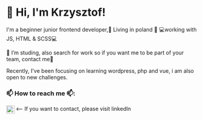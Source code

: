 # 👋 Hi, I'm Krzysztof! 
I'm a beginner junior frontend developer,🏡 Living in poland 🏡 💻working with JS, HTML & SCSS💻

🌱 I’m studing, also search for work so if you want me to be part of your team, contact me🌱

Recently, I've been focusing on learning wordpress, php and vue, i am also open to new challenges.

### 📫 How to reach me 📫:
<-- If you want to contact, please visit linkedIn
[<img align="left" alt="Krzysztof Pawlak LinkedIn" width="22px" src="https://cdn.jsdelivr.net/npm/simple-icons@v3/icons/linkedin.svg" />][linkedin]

[linkedin]: https://www.linkedin.com/in/krzysztofpawlak/
